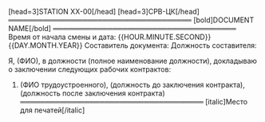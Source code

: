 [head=3]STATION XX-00[/head]
[head=3]СРВ-ЦК[/head]
═════════════════════════════════════
[bold]DOCUMENT NAME[/bold]
═════════════════════════════════════
Время от начала смены и дата: {{HOUR.MINUTE.SECOND}} {{DAY.MONTH.YEAR}}
Составитель документа:
Должность составителя:

Я, (ФИО), в должности (полное наименование должности), докладываю о заключении следующих рабочих контрактов:
1. (ФИО трудоустроенного), (должность до заключения контракта), (должность после заключения контракта)
═════════════════════════════════════
[italic]Место для печатей[/italic]
